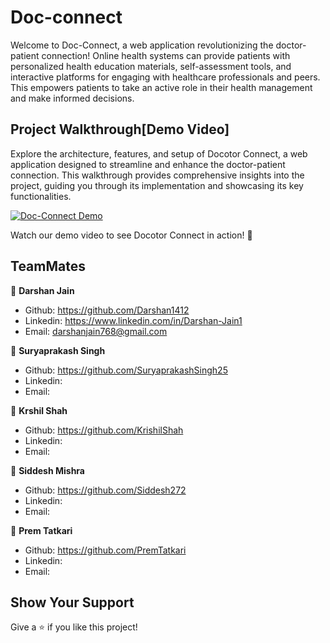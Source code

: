 # Doc-connect
Welcome to Doc-Connect, a web application revolutionizing the doctor-patient connection!
Online health systems can provide patients with personalized health education materials, self-assessment tools, and interactive platforms for engaging with healthcare professionals and peers.
This empowers patients to take an active role in their health management and make informed decisions.

## Project Walkthrough[Demo Video]
Explore the architecture, features, and setup of Docotor Connect, a web application designed to streamline and enhance the doctor-patient connection. This walkthrough provides comprehensive insights into the project, guiding you through its implementation and showcasing its key functionalities.

[![Doc-Connect Demo](https://img.youtube.com/vi/SAyRQpoLEfs/3.jpg)](https://youtu.be/SAyRQpoLEfs)

Watch our demo video to see Docotor Connect in action! 🚀

## TeamMates

👤 **Darshan Jain**
- Github: https://github.com/Darshan1412
- Linkedin: https://www.linkedin.com/in/Darshan-Jain1
- Email: darshanjain768@gmail.com

👤 **Suryaprakash Singh**
- Github: https://github.com/SuryaprakashSingh25
- Linkedin: 
- Email: 

👤 **Krshil Shah**
- Github: https://github.com/KrishilShah
- Linkedin: 
- Email: 

👤 **Siddesh Mishra**
- Github: https://github.com/Siddesh272
- Linkedin: 
- Email: 

👤 **Prem Tatkari**
- Github: https://github.com/PremTatkari
- Linkedin: 
- Email: 



## Show Your Support 

Give a ⭐️ if you like this project!
